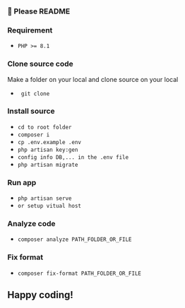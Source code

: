 ### 🌟 Please README 
### Requirement
- `PHP >= 8.1`

### Clone source code
Make a folder on your local and clone source on your local
- ``` git clone```

### Install source
- `cd to root folder`
- `composer i`
- `cp .env.example .env`
- `php artisan key:gen`
- `config info DB,... in the .env file`
- `php artisan migrate`

### Run app
- ``php artisan serve``
- ``or setup vitual host``

### Analyze code
- ``composer analyze PATH_FOLDER_OR_FILE``

### Fix format
- ``composer fix-format PATH_FOLDER_OR_FILE``


## Happy coding!

